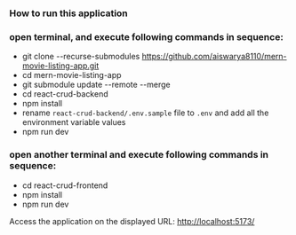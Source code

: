 ### How to run this application

### open terminal, and execute following commands in sequence:

- git clone --recurse-submodules https://github.com/aiswarya8110/mern-movie-listing-app.git
- cd mern-movie-listing-app
- git submodule update --remote --merge
- cd react-crud-backend
- npm install
- rename `react-crud-backend/.env.sample` file to `.env` and add all the environment variable values
- npm run dev

### open another terminal and execute following commands in sequence:

- cd react-crud-frontend
- npm install
- npm run dev


Access the application on the displayed URL: [http://localhost:5173/](http://localhost:5173/)